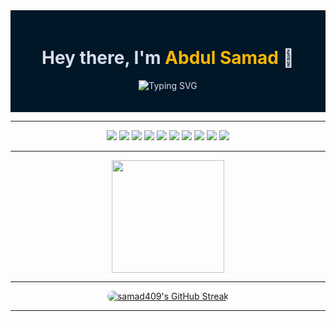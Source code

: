 <!-- Profile Header -->
<div style="background-color:#011627; color:#d6deeb; padding:20px;">
  <h1 align="center">
    Hey there, I'm <span style="color:#F7B801">Abdul Samad</span> 👋
  </h1>
  <p align="center">
    <img src="https://readme-typing-svg.demolab.com?font=Fira+Code&size=22&pause=1000&center=true&vCenter=true&width=435&lines=Java+Developer;Tech+Enthusiast;" alt="Typing SVG" />
  </p>
</div>

---

<!-- About Section 
### 🧠 About Me
- 🔭 I’m currently working on: `Java Spring Boot Projects`  
- 🌱 I’m currently learning: `Spring Boot`, `Docker`  
- 👯 I’m looking to collaborate on: `Open-source projects`  
- 💬 Ask me about: Anything Java, backend, or Git!  


---

<!-- Image / GIF Section 
<img align="right" alt="coding" width="400" src="https://media.giphy.com/media/qgQUggAC3Pfv687qPC/giphy.gif" />

### 🛠️ Languages & Tools-->
<p align="center">
  <img src="https://img.shields.io/badge/-FCC624?style=for-the-badge&logo=linux&logoColor=black&label="/>
  <img src="https://img.shields.io/badge/-E34F26?style=for-the-badge&logo=html5&logoColor=white&label="/>
  <img src="https://img.shields.io/badge/-1572B6?style=for-the-badge&logo=css3&logoColor=white&label="/>
  <img src="https://img.shields.io/badge/-F7DF1E?style=for-the-badge&logo=javascript&logoColor=black&label="/>
  <img src="https://img.shields.io/badge/-20232A?style=for-the-badge&logo=react&logoColor=61DAFB&label="/>
  <img src="https://img.shields.io/badge/-F80000?style=for-the-badge&logo=openjdk&logoColor=white&label="/>
  <img src="https://img.shields.io/badge/-6DB33F?style=for-the-badge&logo=spring&logoColor=white&label="/>
  <img src="https://img.shields.io/badge/-F05032?style=for-the-badge&logo=git&logoColor=white&label="/>
  <img src="https://img.shields.io/badge/-4479A1?style=for-the-badge&logo=postgresql&logoColor=white&label="/>
  <img src="https://img.shields.io/badge/-777BB4?style=for-the-badge&logo=php&logoColor=white&label="/>
</p>




---


<!--### 📈 My GitHub Stats-->
<!-- GitHub Readme Stats Alternative -->
<p align="center">
  <img src="https://github-readme-stats-sigma-five.vercel.app/api/top-langs/?username=samad409&layout=compact&langs_count=10&theme=nightowl" height="180"/>
</p>


---
<!--
### 📌 Pinned Projects
[![ReadMe Generator](https://github-readme-stats.vercel.app/api/pin/?username=samad409&repo=readme-generator&theme=radical)](https://github.com/samad409/readme-generator)  
[![My Java Blog App](https://github-readme-stats.vercel.app/api/pin/?username=samad409&repo=java-blog-app&theme=radical)](https://github.com/samad409/java-blog-app)

---
<!--


### 🌱 Contribution Graph
[![Samad's GitHub activity graph](https://github-readme-activity-graph.vercel.app/graph?username=samad409&bg_color=1a1b27&color=ffffff&line=00e1ff&point=ffffff&area=true&hide_border=true)](https://github.com/Ashutosh00710/github-readme-activity-graph)

---
-->
<!--GitHub Streak

<p align="center">
  <img src="https://streak-stats.demolab.com/?user=samad409&theme=tokyonight&hide_border=true&border_radius=10&date_format=M%20j%5B%2C%20Y%5D" alt="GitHub Streak" />
</p>
-->


<p align="center">
  <a href="https://github.com/samad409">
    <img 
      src="https://streak-stats.demolab.com/?user=samad409&theme=nightowl&hide_border=true&border_radius=10&date_format=M%20j%5B%2C%20Y%5D" 
      alt="samad409's GitHub Streak" 
      style="border-radius: 12px;" 
    />
  </a>
</p>







---

<!-- Social 
### 🔗 Let's Connect!
<p>
  <a href="" target="_blank"><img src="https://img.shields.io/badge/LinkedIn-blue?style=for-the-badge&logo=linkedin"></a>
  <a href=""><img src="https://img.shields.io/badge/Gmail-red?style=for-the-badge&logo=gmail&logoColor=white"></a>
  <a href=""><img src="https://img.shields.io/badge/Portfolio-000?style=for-the-badge&logo=vercel&logoColor=white"></a>
</p>

---

<!-- Footer -->

